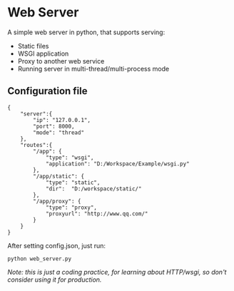 # Web Server #

A simple web server in python, that supports serving:

- Static files
- WSGI application
- Proxy to another web service
- Running server in multi-thread/multi-process mode

## Configuration file ##

    {
		"server":{
			"ip": "127.0.0.1",
			"port": 8000,
			"mode": "thread"
		},
		"routes":{
			"/app": {
				"type": "wsgi",
				"application": "D:/Workspace/Example/wsgi.py"
			},
			"/app/static": {
				"type": "static",
				"dir":  "D:/workspace/static/"
			}, 
			"/app/proxy": {
				"type": "proxy",
				"proxyurl": "http://www.qq.com/"
			}
		}
	}

After setting config.json, just run:

    python web_server.py

*Note: this is just a coding practice, for learning about HTTP/wsgi, so don't consider using it for production.*
